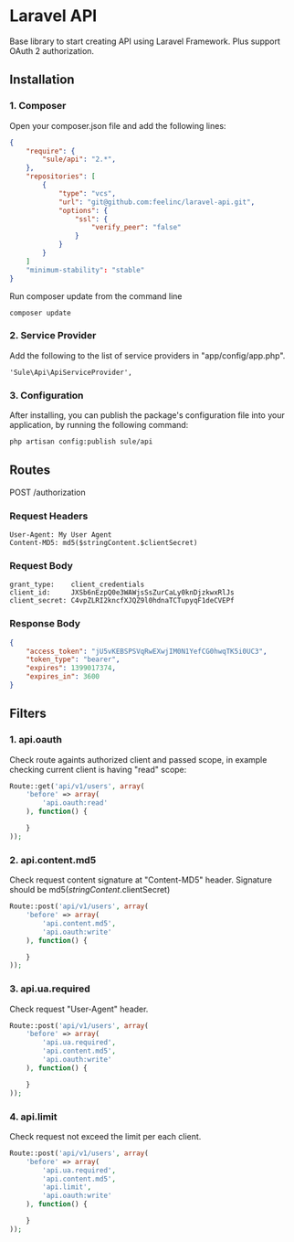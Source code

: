 Laravel API
===========

Base library to start creating API using Laravel Framework. Plus support OAuth 2 authorization.

## Installation

### 1. Composer
Open your composer.json file and add the following lines:
```json
{
    "require": {
        "sule/api": "2.*",
    },
    "repositories": [
        {
            "type": "vcs",
            "url": "git@github.com:feelinc/laravel-api.git",
            "options": {
                "ssl": {
                    "verify_peer": "false"
                }
            }
        }
    ]
    "minimum-stability": "stable"
}
```
Run composer update from the command line
```
composer update
```

### 2. Service Provider
Add the following to the list of service providers in "app/config/app.php".
```
'Sule\Api\ApiServiceProvider',
```

### 3. Configuration
After installing, you can publish the package's configuration file into your application, by running the following command:
```txt
php artisan config:publish sule/api
```

## Routes
POST /authorization

### Request Headers
```
User-Agent: My User Agent 
Content-MD5: md5($stringContent.$clientSecret) 
```

### Request Body
```
grant_type:    client_credentials 
client_id:     JXSb6nEzpQ0e3WAWjsSsZurCaLy0knDjzkwxRlJs 
client_secret: C4vpZLRI2kncfXJQZ9l0hdnaTCTupyqF1deCVEPf 
```

### Response Body
```json
{
    "access_token": "jU5vKEBSPSVqRwEXwjIM0N1YefCG0hwqTK5i0UC3",
    "token_type": "bearer",
    "expires": 1399017374,
    "expires_in": 3600
}
```

## Filters

### 1. api.oauth
Check route againts authorized client and passed scope, in example checking current client is having "read" scope:
```php
Route::get('api/v1/users', array(
    'before' => array(
        'api.oauth:read'
    ), function() {

    }
));
```

### 2. api.content.md5
Check request content signature at "Content-MD5" header. Signature should be md5($stringContent.$clientSecret)
```php
Route::post('api/v1/users', array(
    'before' => array(
        'api.content.md5', 
        'api.oauth:write'
    ), function() {

    }
));
```

### 3. api.ua.required
Check request "User-Agent" header.
```php
Route::post('api/v1/users', array(
    'before' => array(
        'api.ua.required', 
        'api.content.md5', 
        'api.oauth:write'
    ), function() {

    }
));
```

### 4. api.limit
Check request not exceed the limit per each client.
```php
Route::post('api/v1/users', array(
    'before' => array(
        'api.ua.required', 
        'api.content.md5', 
        'api.limit', 
        'api.oauth:write'
    ), function() {

    }
));
```